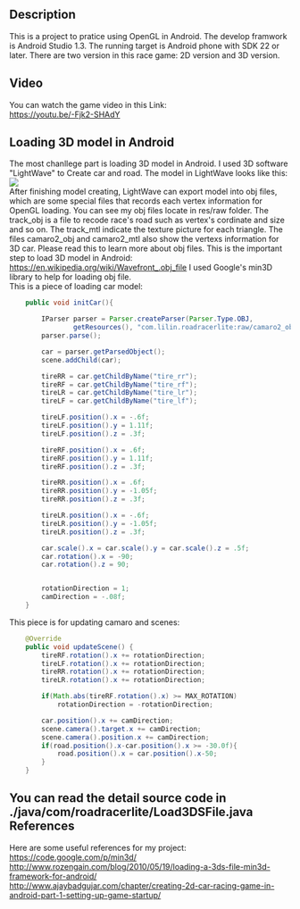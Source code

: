 Description
----------------------
This is a project to pratice using OpenGL in Android. The develop framwork is Android Studio 1.3. 
The running target is Android phone with SDK 22 or later.
There are two version in this race game: 2D version and 3D version.<br>

Video
---------
You can watch the game video in this Link:<br>
https://youtu.be/-Fjk2-SHAdY

Loading 3D model in Android
--------------------------------
The most chanllege part is loading 3D model in Android. I used 3D software "LightWave" to Create car and road. The model in LightWave
looks like this:<br>
![](http://debuggingnow.com/wp-content/uploads/2015/12/3dx.jpg)<br>
After finishing model creating, LightWave can export model into obj files, which are some special files that records each vertex information
for OpenGL loading. You can see my obj files locate in res/raw folder. The track_obj is a file to recode race's road such as vertex's cordinate and size
and so on. The track_mtl indicate the texture picture for each triangle. The files camaro2_obj and camaro2_mtl also show the vertexs 
information for 3D car.
Please read this to learn more about obj files. This is the important step to load 3D model in Android:<br>
https://en.wikipedia.org/wiki/Wavefront_.obj_file
I used Google's min3D library to help for loading obj file. <br>This is a piece of loading car model:
```java
	public void initCar(){

		IParser parser = Parser.createParser(Parser.Type.OBJ,
				getResources(), "com.lilin.roadracerlite:raw/camaro2_obj", true);//
		parser.parse();

		car = parser.getParsedObject();
		scene.addChild(car);

		tireRR = car.getChildByName("tire_rr");
		tireRF = car.getChildByName("tire_rf");
		tireLR = car.getChildByName("tire_lr");
		tireLF = car.getChildByName("tire_lf");

		tireLF.position().x = -.6f;
		tireLF.position().y = 1.11f;
		tireLF.position().z = .3f;

		tireRF.position().x = .6f;
		tireRF.position().y = 1.11f;
		tireRF.position().z = .3f;

		tireRR.position().x = .6f;
		tireRR.position().y = -1.05f;
		tireRR.position().z = .3f;

		tireLR.position().x = -.6f;
		tireLR.position().y = -1.05f;
		tireLR.position().z = .3f;

		car.scale().x = car.scale().y = car.scale().z = .5f;
		car.rotation().x = -90;
		car.rotation().z = 90;


		rotationDirection = 1;
		camDirection = -.08f;
	}
```
This piece is for updating camaro and scenes:
```java
	@Override
	public void updateScene() {
		tireRF.rotation().x += rotationDirection;
		tireLF.rotation().x += rotationDirection;
		tireRR.rotation().x += rotationDirection;
		tireLR.rotation().x += rotationDirection;

		if(Math.abs(tireRF.rotation().x) >= MAX_ROTATION)
			rotationDirection = -rotationDirection;

		car.position().x += camDirection;
		scene.camera().target.x += camDirection;
		scene.camera().position.x += camDirection;
		if(road.position().x-car.position().x >= -30.0f){
			road.position().x = car.position().x-50;
		}
	}
```
You can read the detail source code in ./java/com/roadracerlite/Load3DSFile.java
References
------------------------------
Here are some useful references for my project: <br>
https://code.google.com/p/min3d/ <br>
http://www.rozengain.com/blog/2010/05/19/loading-a-3ds-file-min3d-framework-for-android/ <br>
http://www.ajaybadgujar.com/chapter/creating-2d-car-racing-game-in-android-part-1-setting-up-game-startup/ <br>



